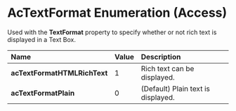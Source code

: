 
# AcTextFormat Enumeration (Access)

Used with the  **TextFormat** property to specify whether or not rich text is displayed in a Text Box.



|**Name**|**Value**|**Description**|
|:-----|:-----|:-----|
| **acTextFormatHTMLRichText**|1|Rich text can be displayed.|
| **acTextFormatPlain**|0| (Default) Plain text is displayed.|
